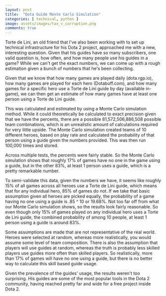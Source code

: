 ```yaml
---
layout: post
title:  "Dota Guide Monte Carlo Simulation"
categories: [ technical, python ]
image: assets/images/tax_v_corruption.png
comments: true
---
```


Torte de Lini, an old friend that I've also been working with to set up technical infrastructure for his Dota 2 project, approached me with a new, interesting question. Given that his guides have so many subscribers, one valid question is, how often, and how many people use his guides in a game? While we can't get the exact numbers, we can come up with a rough estimation given a bunch of numbers that he's been collecting.

Given that we know that how many games are played daily (dota.rgp.io), how many games are played for each hero (Dotabuff.com), and how many games for a specific hero use a Torte de Lini guide by day (available in-game), we can then get an estimate of how many games have at least one person using a Torte de Lini guide.

This was calculated and estimated by using a Monte Carlo simulation method. While it could theoretically be calculated to exact precision given that we have the percents, there are a possible 81,572,506,886,508 possible team combinations, which is an unrealistic amount of calculations required for very little upside. The Monte Carlo simulation created teams of 10 different heroes, based on play rate and calculated the probability of that person using a guide given the numbers provided. This was then run 100,000 times and stored.

Across multiple tests, the percents were fairly stable. So the Monte Carlo simulation shows that roughly 17% of games have no one in the game using a guide, but in the other 83%, at least 1 person uses a guide, which is a pretty remarkable number.

To semi-validate this data, given the numbers we have, it seems like roughly 15% of all games across all heroes use a Torte de Lini guide, which means that for any individual hero, 85% of games do not. If we take that basic assumption given all heroes are picked equally, the probability of a game having no one using a guide is .85 ^ 10 or 19.68%. Not too far off from what our Monte Carlo simulation shows, so the results look fairly reasonable. So even though only 15% of games played on any individual hero uses a Torte de Lini guide, the combined probability of among 10 people, at least 1 person using a guide is around 83%.

Some assumptions are made that are not representative of the real world. Heroes were selected at random, whereas more realistically, you would assume some level of team composition. There is also the assumption that players will use guides at random, whereas the truth is probably less skilled players use guides more often than skilled players. So realistically, more than 17% of games will have no one using a guide, but there is no better way to calculate this skill based guide usage.

Given the prevalence of the guides' usage, the results weren't too surprising. His guides are some of the most popular tools in the Dota 2 community, having reached pretty far and wide for a free project inside Dota 2.